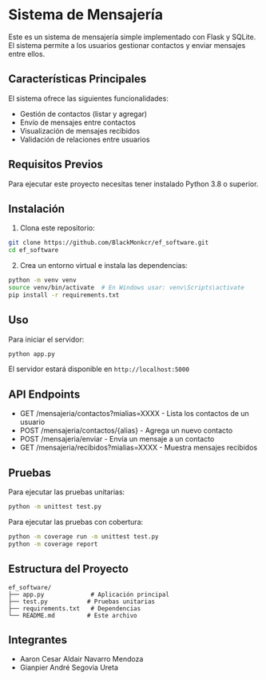 # Sistema de Mensajería

Este es un sistema de mensajería simple implementado con Flask y SQLite. El sistema permite a los usuarios gestionar contactos y enviar mensajes entre ellos.

## Características Principales

El sistema ofrece las siguientes funcionalidades:
- Gestión de contactos (listar y agregar)
- Envío de mensajes entre contactos
- Visualización de mensajes recibidos
- Validación de relaciones entre usuarios

## Requisitos Previos

Para ejecutar este proyecto necesitas tener instalado Python 3.8 o superior.

## Instalación

1. Clona este repositorio:
```bash
git clone https://github.com/BlackMonkcr/ef_software.git
cd ef_software
```

2. Crea un entorno virtual e instala las dependencias:
```bash
python -m venv venv
source venv/bin/activate  # En Windows usar: venv\Scripts\activate
pip install -r requirements.txt
```

## Uso

Para iniciar el servidor:
```bash
python app.py
```

El servidor estará disponible en `http://localhost:5000`

## API Endpoints

- GET /mensajeria/contactos?mialias=XXXX - Lista los contactos de un usuario
- POST /mensajeria/contactos/{alias} - Agrega un nuevo contacto
- POST /mensajeria/enviar - Envía un mensaje a un contacto
- GET /mensajeria/recibidos?mialias=XXXX - Muestra mensajes recibidos

## Pruebas

Para ejecutar las pruebas unitarias:
```bash
python -m unittest test.py
```

Para ejecutar las pruebas con cobertura:
```bash
python -m coverage run -m unittest test.py
python -m coverage report
```

## Estructura del Proyecto

```
ef_software/
├── app.py             # Aplicación principal
├── test.py           # Pruebas unitarias
├── requirements.txt   # Dependencias
└── README.md         # Este archivo
```


## Integrantes
- Aaron Cesar Aldair Navarro Mendoza
- Gianpier André Segovia Ureta
